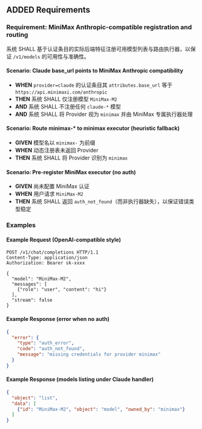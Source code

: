 ## ADDED Requirements

### Requirement: MiniMax Anthropic-compatible registration and routing
系统 SHALL 基于认证条目的实际后端特征注册可用模型列表与路由执行器，以保证 `/v1/models` 的可用性与准确性。

#### Scenario: Claude base_url points to MiniMax Anthropic compatibility
- **WHEN** `provider=claude` 的认证条目其 `attributes.base_url` 等于 `https://api.minimaxi.com/anthropic`
- **THEN** 系统 SHALL 仅注册模型 `MiniMax-M2`
- **AND** 系统 SHALL 不注册任何 `claude-*` 模型
- **AND** 系统 SHALL 将 Provider 视为 `minimax` 并由 MiniMax 专属执行器处理

#### Scenario: Route minimax-* to minimax executor (heuristic fallback)
- **GIVEN** 模型名以 `minimax-` 为前缀
- **WHEN** 动态注册表未返回 Provider
- **THEN** 系统 SHALL 将 Provider 识别为 `minimax`

#### Scenario: Pre-register MiniMax executor (no auth)
- **GIVEN** 尚未配置 MiniMax 认证
- **WHEN** 用户请求 `MiniMax-M2`
- **THEN** 系统 SHALL 返回 `auth_not_found`（而非执行器缺失），以保证错误类型稳定

### Examples

#### Example Request (OpenAI-compatible style)
```http
POST /v1/chat/completions HTTP/1.1
Content-Type: application/json
Authorization: Bearer sk-xxxx

{
  "model": "MiniMax-M2",
  "messages": [
    {"role": "user", "content": "hi"}
  ],
  "stream": false
}
```

#### Example Response (error when no auth)
```json
{
  "error": {
    "type": "auth_error",
    "code": "auth_not_found",
    "message": "missing credentials for provider minimax"
  }
}
```

#### Example Response (models listing under Claude handler)
```json
{
  "object": "list",
  "data": [
    {"id": "MiniMax-M2", "object": "model", "owned_by": "minimax"}
  ]
}
```
